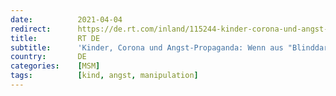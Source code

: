 ```yaml
---
date:          2021-04-04
redirect:      https://de.rt.com/inland/115244-kinder-corona-und-angst-propaganda/
title:         RT DE
subtitle:      'Kinder, Corona und Angst-Propaganda: Wenn aus "Blinddarm" und Co. schwerkranke COVID-Babys werden'
country:       DE
categories:    [MSM]
tags:          [kind, angst, manipulation]
---
```

